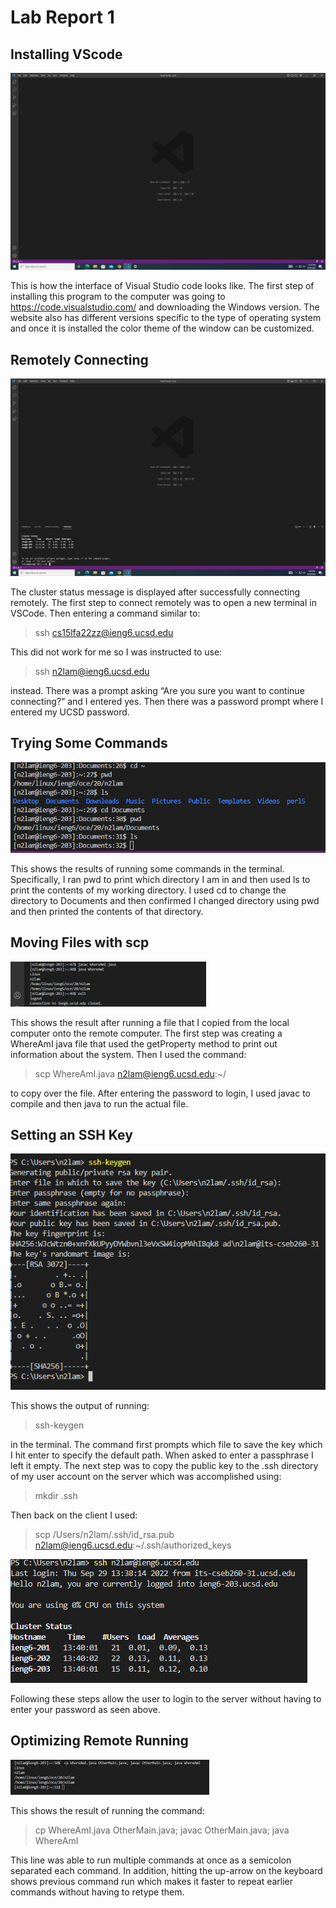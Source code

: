 # Lab Report 1


## **Installing VScode**

![Image](https://raw.githubusercontent.com/NicholasLam1/cse15l-lab-reports/main/lab1pic1.png)

This is how the interface of Visual Studio code looks like. The first step of installing this program to the computer was going to https://code.visualstudio.com/ and downloading the Windows version. The website also has different versions specific to the type of operating system and once it is installed the color theme of the window can be customized.

## **Remotely Connecting**

![Image](https://raw.githubusercontent.com/NicholasLam1/cse15l-lab-reports/main/lab1pic2.png)

The cluster status message is displayed after successfully connecting remotely. The first step to connect remotely was to open a new terminal in VSCode. Then entering a command similar to: 
> ssh cs15lfa22zz@ieng6.ucsd.edu 

This did not work for me so I was instructed to use: 
>ssh n2lam@ieng6.ucsd.edu 

instead. There was a prompt asking “Are you sure you want to continue connecting?” and I entered yes. Then there was a password prompt where I entered my UCSD password. 

## **Trying Some Commands**

![Image](https://raw.githubusercontent.com/NicholasLam1/cse15l-lab-reports/main/lab1pic3.png)

This shows the results of running some commands in the terminal. Specifically, I ran pwd to print which directory I am in and then used ls to print the contents of my working directory. I used cd to change the directory to Documents and then confirmed I changed directory using pwd and then printed the contents of that directory.

## **Moving Files with scp**

![Image](https://raw.githubusercontent.com/NicholasLam1/cse15l-lab-reports/main/lab1pic4.png)

This shows the result after running a file that I copied from the local computer onto the remote computer. The first step was creating a WhereAmI java file that used the getProperty method to print out information about the system. Then I used the command: 

>scp WhereAmI.java n2lam@ieng6.ucsd.edu:~/ 

to copy over the file. After entering the password to login, I used javac to compile and then java to run the actual file. 

## **Setting an SSH Key**

![Image](https://raw.githubusercontent.com/NicholasLam1/cse15l-lab-reports/main/lab1pic5.png)

This shows the output of running:
> ssh-keygen 

in the terminal. The command first prompts which file to save the key which I hit enter to specify the default path. When asked to enter a passphrase I left it empty. The next step was to copy the public key to the .ssh directory of my user account on the server which was accomplished using: 
>mkdir .ssh 

Then back on the client I used: 
>scp /Users/n2lam/.ssh/id_rsa.pub n2lam@ieng6.ucsd.edu:~/.ssh/authorized_keys

 ![Image](https://raw.githubusercontent.com/NicholasLam1/cse15l-lab-reports/main/lab1pic6.png)

 Following these steps allow the user to login to the server without having to enter your password as seen above.

## **Optimizing Remote Running**

![Image](https://raw.githubusercontent.com/NicholasLam1/cse15l-lab-reports/main/lab1pic7.png)

This shows the result of running the command:

>  cp WhereAmI.java OtherMain.java; javac OtherMain.java; java WhereAmI

This line was able to run multiple commands at once as a semicolon separated each command. In addition, hitting the up-arrow on the keyboard shows previous command run which makes it faster to repeat earlier commands without having to retype them. 









